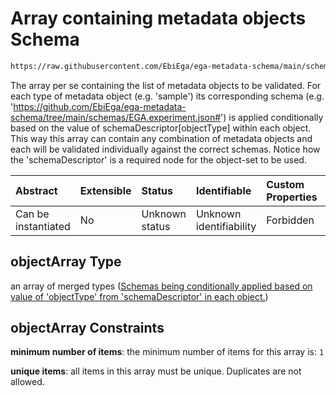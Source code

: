 # Array containing metadata objects Schema

```txt
https://raw.githubusercontent.com/EbiEga/ega-metadata-schema/main/schemas/EGA.object-set.json#/properties/objectArray
```

The array per se containing the list of metadata objects to be validated. For each type of metadata object (e.g. 'sample') its corresponding schema (e.g. '<https://github.com/EbiEga/ega-metadata-schema/tree/main/schemas/EGA.experiment.json#>') is applied conditionally based on the value of schemaDescriptor\[objectType] within each object. This way this array can contain any combination of metadata objects and each will be validated individually against the correct schemas. Notice how the 'schemaDescriptor' is a required node for the object-set to be used.

| Abstract            | Extensible | Status         | Identifiable            | Custom Properties | Additional Properties | Access Restrictions | Defined In                                                                           |
| :------------------ | :--------- | :------------- | :---------------------- | :---------------- | :-------------------- | :------------------ | :----------------------------------------------------------------------------------- |
| Can be instantiated | No         | Unknown status | Unknown identifiability | Forbidden         | Allowed               | none                | [EGA.object-set.json\*](../../../schemas/EGA.object-set.json "open original schema") |

## objectArray Type

an array of merged types ([Schemas being conditionally applied based on value of 'objectType' from 'schemaDescriptor' in each object.](ega-15-properties-array-containing-metadata-objects-schemas-being-conditionally-applied-based-on-value-of-objecttype-from-schemadescriptor-in-each-object.md))

## objectArray Constraints

**minimum number of items**: the minimum number of items for this array is: `1`

**unique items**: all items in this array must be unique. Duplicates are not allowed.

